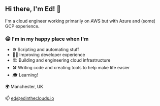 ## Hi there, I'm Ed! 👋

I'm a cloud engineer working primarily on AWS but with Azure and (some) GCP experience. 

### 😁 I'm in my happy place when I'm
- ⚙️ Scripting and automating stuff
- 🧑‍💻 Improving developer experience
- 🏗 Building and engineering cloud infrastructure
- 🛠 Writing code and creating tools to help make life easier
- 🎓 Learning!

🌍 Manchester, UK

📫 ed@edintheclouds.io

